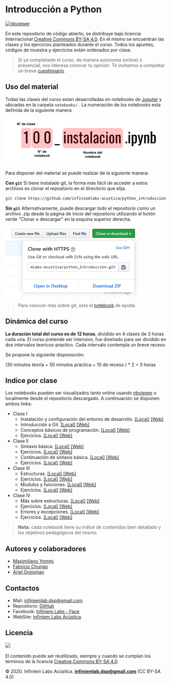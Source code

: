 # Introducción a Python
[![nbviewer](https://user-images.githubusercontent.com/2791223/29387450-e5654c72-8294-11e7-95e4-090419520edb.png)](https://nbviewer.jupyter.org/github/infiniemlabs-acustica/python_introduccion)

En este repositorio de código abierto, se distribuye bajo licencia Internacional [Creative Commons BY-SA 4.0](https://creativecommons.org/licenses/by-sa/4.0/deed.es). En el mismo se encuentran las clases y los ejercicios planteados durante el curso. Todos los apuntes, códigos de muestra y ejercicios están ordenados por clase.

> Si ya completaste el curso, de manera autonoma (online) o presencial, nos interesa conocer tu opinión. Te invitamos a completar un breve [cuestionario](https://forms.gle/4BAHbXiPn7PGwXKB6).

## Uso del material

Todas las clases del curso estan desarrolladas en *notebooks* de [Jupyter](https://jupyter.org/) y ubicadas en la carpeta `notebooks/` . La numeración de los notebooks esta definida de la siguiente manera

![](img/notebook_indicador.png)

Para disponer del material se puede realizar de la siguiente manera:

**Con `git`**
Si tiene instalado git, la forma más fácil de acceder a estos archivos es clonar el repositorio en el directorio que elija.

``` bash
git clone https://github.com/infiniemlabs-acustica/python_introduccion.git
```

**Sin `git`**
Alternativamente, puede descargar todo el repositorio como un archivo .zip desde la página de inicio del repositorio utilizando el botón verde "Clonar o descargar" en la esquina superior derecha.

![](img/git_download.png)

> Para conocer más sobre git, esta el [notebook](notebooks/102_intro_git.ipynb) de ayuda.

## Dinámica del curso

**La duración total del curso es de 12 horas**, dividido en 4 clases de 3 horas cada una. El curso pretende ser intensivo, fue diseñado para ser dividido en dos intervalos teoricos-practico. Cada intervalo contempla un breve receso.

Se propone la siguiente disponsición: 

(30 minutos teoría + 50 minutos práctica + 10 de receso ) * 2 = 3 horas

## Indice por clase

Los notebooks pueden ser visualizados tanto online usando [nbviewer](https://nbviewer.jupyter.org/) o localmente desde el repositorio descargado. A continuación se disponen ambos links:

* Clase I
    * Instalación y configuración del entorno de desarrollo. [[Local]](notebooks/100_instalacion.ipynb) [[Web]](https://nbviewer.jupyter.org/github/infiniemlabs-acustica/python_introduccion/blob/master/notebooks/100_instalacion.ipynb)
    * Introducción a Git. [[Local]](notebooks/101_intro_git.ipynb) [[Web]](https://nbviewer.jupyter.org/github/infiniemlabs-acustica/python_introduccion/blob/master/notebooks/101_intro_git.ipynb)
    * Conceptos básicos de programación. [[Local]](notebooks/102_conceptos_basicos.ipynb) [[Web]](https://nbviewer.jupyter.org/github/infiniemlabs-acustica/python_introduccion/blob/master/notebooks/102_conceptos_basicos.ipynb)
    * Ejercicios. [[Local]](notebooks/103_ejercicio_1.ipynb) [[Web]](https://nbviewer.jupyter.org/github/infiniemlabs-acustica/python_introduccion/blob/master/notebooks/103_ejercicio_1.ipynb)
* Clase II 
    * Sintaxis básica. [[Local]](notebooks/200_sintaxis_basica.ipynb) [[Web]](https://nbviewer.jupyter.org/github/infiniemlabs-acustica/python_introduccion/blob/master/notebooks/200_sintaxis_basica.ipynb)
    * Ejercicios. [[Local]](notebooks/201_ejercicio_2.ipynb) [[Web]](https://nbviewer.jupyter.org/github/infiniemlabs-acustica/python_introduccion/blob/master/notebooks/201_ejercicio_2.ipynb)
    * Continuación de sintaxis básica. [[Local]](notebooks/202_sintaxis_basica_continuacion.ipynb) [[Web]](https://nbviewer.jupyter.org/github/infiniemlabs-acustica/python_introduccion/blob/master/notebooks/202_sintaxis_basica_continuacion.ipynb)
    * Ejercicios. [[Local]](notebooks/203_ejercicio_3.ipynb) [[Web]](https://nbviewer.jupyter.org/github/infiniemlabs-acustica/python_introduccion/blob/master/notebooks/203_ejercicio_3.ipynb)
* Clase III
    * Estructuras. [[Local]](notebooks/300_estructuras.ipynb) [[Web]](https://nbviewer.jupyter.org/github/infiniemlabs-acustica/python_introduccion/blob/master/notebooks/300_estructuras.ipynb)
    * Ejercicios. [[Local]](notebooks/301_ejercicio_4.ipynb) [[Web]](https://nbviewer.jupyter.org/github/infiniemlabs-acustica/python_introduccion/blob/master/notebooks/301_ejercicio_4.ipynb)     
    * Modulos y funciones. [[Local]](notebooks/302_modulos_funciones.ipynb) [[Web]](https://nbviewer.jupyter.org/github/infiniemlabs-acustica/python_introduccion/blob/master/notebooks/302_modulos_funciones.ipynb)
    * Ejercicios. [[Local]](notebooks/303_ejercicio_5.ipynb) [[Web]](https://nbviewer.jupyter.org/github/infiniemlabs-acustica/python_introduccion/blob/master/notebooks/303_ejercicio_5.ipynb)    
* Clase IV
    * Más sobre estructuras. [[Local]](notebooks/400_mas_sobre_estructuras.ipynb) [[Web]](https://nbviewer.jupyter.org/github/infiniemlabs-acustica/python_introduccion/blob/master/notebooks/400_mas_sobre_estructuras.ipynb)
    * Ejercicios. [[Local]](notebooks/401_ejercicio_6.ipynb) [[Web]](https://nbviewer.jupyter.org/github/infiniemlabs-acustica/python_introduccion/blob/master/notebooks/401_ejercicio_6.ipynb)
    * Errores y excepciones. [[Local]](notebooks/402_errores_excepciones.ipynb) [[Web]](https://nbviewer.jupyter.org/github/infiniemlabs-acustica/python_introduccion/blob/master/notebooks/402_errores_excepciones.ipynb)
    * Ejercicios. [[Local]](notebooks/403_ejercicio_7.ipynb) [[Web]](https://nbviewer.jupyter.org/github/infiniemlabs-acustica/python_introduccion/blob/master/notebooks/403_ejercicio_7.ipynb)

> **Nota:** cada notebook tiene su indice de contenidos bien detallado y los objetivos pedagógicos del mismo.

## Autores y colaboradores

* [Maximiliano Yommi](https://www.linkedin.com/in/myommi)
* [Fabricio Chungo](https://www.linkedin.com/in/fabricio-chungo-983421b2)
* [Ariel Groisman](https://www.linkedin.com/in/ariel-groisman)

## Contactos

* Mail: infiniemlab.dsp@gmail.com
* Repositorio: [GitHub](https://github.com/infiniemlabs-acustica)
* Facebook: [Infiniem Labs - Face](https://www.facebook.com/InfiniemLab)
* WebSite: [Infiniem Labs Acústica](https://infiniemacustica.com/)

## Licencia

![](https://i.creativecommons.org/l/by-sa/4.0/88x31.png)

El contenido puede ser reutilizado, siempre y cuando se cumplan los terminos de la licencia [Creative Commons BY-SA 4.0](https://creativecommons.org/licenses/by-sa/4.0/deed.es).

© 2020. Infiniem Labs Acústica. **infiniemlab.dsp@gmail.com** (CC BY-SA 4.0)


